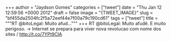 
+++
author = "Jaydson Gomes"
categories = ["tweet"]
date = "Thu Jan 12 12:59:56 +0000 2012"
draft = false
image = "{TWEET_IMAGE}"
slug = "bf455da2504fc2f5a72eef44e7f00a79c190cd61"
tags = ["tweet"]
title = """RT @bitoLegal: Muito afud..."""
+++
RT @bitoLegal: Muito afudê. E muito perigoso. -&gt; Internet se prepara para viver nova revolucao com nome dos sites / http://t.co/7YPt9ClA
